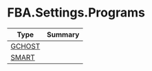 ﻿
# FBA.Settings.Programs

|Type|Summary|
|----|-------|
|[GCHOST](./GCHOST.md)||
|[SMART](./SMART.md)||

